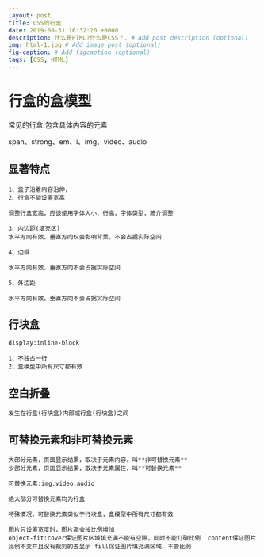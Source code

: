 ```yaml
---
layout: post
title: CSS的行盒
date: 2019-08-31 16:32:20 +0000
description: 什么是HTML?什么是CSS？. # Add post description (optional)
img: html-1.jpg # Add image post (optional)
fig-caption: # Add figcaption (optional)
tags: [CSS, HTML]
---
```

# 行盒的盒模型

常见的行盒:包含具体内容的元素

span、strong、em、i、img、video、audio

## 显著特点
    1、盒子沿着内容沿伸，
    2、行盒不能设置宽高

    调整行盒宽高，应该使用字体大小，行高，字体类型，简介调整

    3、内边距(填充区)
    水平方向有效，垂直方向仅会影响背景，不会占据实际空间

    4、边框

    水平方向有效，垂直方向不会占据实际空间

    5、外边距

    水平方向有效，垂直方向不会占据实际空间

## 行块盒
    display:inline-block

    1、不独占一行
    2、盒模型中所有尺寸都有效

## 空白折叠
    发生在行盒(行块盒)内部或行盒(行块盒)之间

## 可替换元素和非可替换元素
    大部分元素，页面显示结果，取决于元素内容，叫**非可替换元素**
    少部分元素，页面显示结果，取决于元素属性，叫**可替换元素**

    可替换元素:img,video,audio

    绝大部分可替换元素均为行盒

    特殊情况，可替换元素类似于行块盒，盒模型中所有尺寸都有效

    图片只设置宽度时，图片高会按比例增加
    object-fit:cover保证图片区域填充满不能有空隙，同时不能打破比例  content保证图片比例不变并且没有裁剪的去显示 fill保证图片填充满区域，不管比例